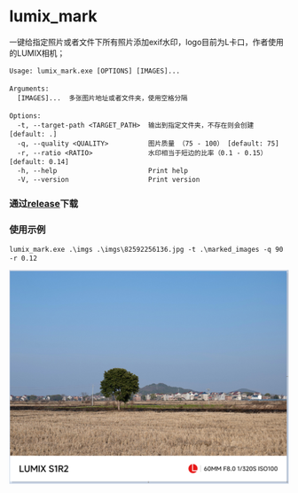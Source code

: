 # lumix_mark
一键给指定照片或者文件下所有照片添加exif水印，logo目前为L卡口，作者使用的LUMIX相机；

```
Usage: lumix_mark.exe [OPTIONS] [IMAGES]...

Arguments:
  [IMAGES]...  多张图片地址或者文件夹，使用空格分隔

Options:
  -t, --target-path <TARGET_PATH>  输出到指定文件夹，不存在则会创建 [default: .]
  -q, --quality <QUALITY>          图片质量 （75 - 100） [default: 75]
  -r, --ratio <RATIO>              水印相当于短边的比率（0.1 - 0.15） [default: 0.14]
  -h, --help                       Print help
  -V, --version                    Print version
```
### 通过[release](https://github.com/losenli/lumix_mark/releases)下载

### 使用示例
```shell
lumix_mark.exe .\imgs .\imgs\82592256136.jpg -t .\marked_images -q 90 -r 0.12
```
![替代文本](./images/img.png)
